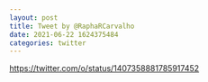```yaml
--- 
layout: post 
title: Tweet by @RaphaRCarvalho 
date: 2021-06-22 1624375484 
categories: twitter 
--- 
```

https://twitter.com/o/status/1407358881785917452